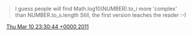 > I guess people will find Math\.log10\(NUMBER\)\.to\_i more 'complex' than NUMBER\.to\_s\.length  Still, the first version  teaches the reader :\-\)

<img src="../../media/tweet.ico" width="12" /> [Thu Mar 10 23:30:44 +0000 2011](https://twitter.com/DromerDenker/status/45989997790248960)